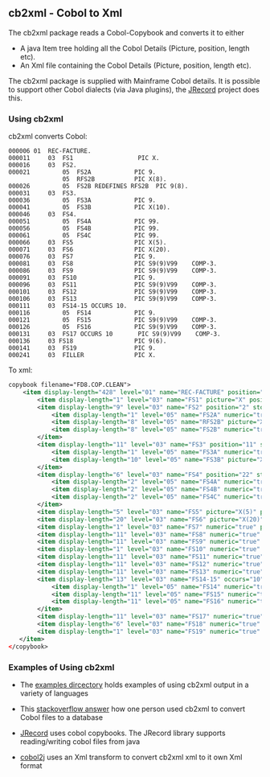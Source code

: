 ## cb2xml - Cobol to Xml

The cb2xml package reads a Cobol-Copybook and converts it to either

* A java Item tree holding all the Cobol Details (Picture, position, length etc).
* An Xml file containing the Cobol Details (Picture, position, length etc).

The cb2xml package is supplied with Mainframe Cobol details. It is possible to support
other Cobol dialects (via Java plugins), the [JRecord](https://sourceforge.net/projects/jrecord/) project does this.

### Using cb2xml
cb2xml converts Cobol:

```cobol
000006 01  REC-FACTURE.                                                 
000011     03  FS1                  PIC X.                              
000016     03  FS2.                                                     
000021         05  FS2A            PIC 9.                               
               05  RFS2B           PIC X(8).
000026         05  FS2B REDEFINES RFS2B  PIC 9(8).
000031     03  FS3.                                                     
000036         05  FS3A            PIC 9.                               
000041         05  FS3B            PIC X(10).                            
000046     03  FS4.                                                     
000051         05  FS4A            PIC 99.                              
000056         05  FS4B            PIC 99.                              
000061         05  FS4C            PIC 99.                              
000066     03  FS5                 PIC X(5).                              
000071     03  FS6                 PIC X(20).                           
000076     03  FS7                 PIC 9.                               
000081     03  FS8                 PIC S9(9)V99    COMP-3.              
000086     03  FS9                 PIC S9(9)V99    COMP-3.              
000091     03  FS10                PIC 9.                               
000096     03  FS11                PIC S9(9)V99    COMP-3.              
000101     03  FS12                PIC S9(9)V99    COMP-3.              
000106     03  FS13                PIC S9(9)V99    COMP-3.              
000111     03  FS14-15 OCCURS 10.                                       
000116         05  FS14            PIC 9.                               
000121         05  FS15            PIC S9(9)V99    COMP-3.              
000126         05  FS16            PIC S9(9)V99    COMP-3.              
000131     03  FS17 OCCURS 10       PIC S9(9)V99    COMP-3.              
000136     03 FS18                 PIC 9(6).                            
000141     03  FS19                PIC 9.                               
000241     03  FILLER              PIC X.    
```

To xml:

```xml
copybook filename="FD8.COP.CLEAN">
    <item display-length="428" level="01" name="REC-FACTURE" position="1" storage-length="428">
        <item display-length="1" level="03" name="FS1" picture="X" position="1" storage-length="1"/>
        <item display-length="9" level="03" name="FS2" position="2" storage-length="9">
            <item display-length="1" level="05" name="FS2A" numeric="true" picture="9" position="2" storage-length="1"/>
            <item display-length="8" level="05" name="RFS2B" picture="X(8)" position="3" redefined="true" storage-length="8"/>
            <item display-length="8" level="05" name="FS2B" numeric="true" picture="9(8)" position="3" redefines="RFS2B" storage-length="8"/>
        </item>
        <item display-length="11" level="03" name="FS3" position="11" storage-length="11">
            <item display-length="1" level="05" name="FS3A" numeric="true" picture="9" position="11" storage-length="1"/>
            <item display-length="10" level="05" name="FS3B" picture="X(10)" position="12" storage-length="10"/>
        </item>
        <item display-length="6" level="03" name="FS4" position="22" storage-length="6">
            <item display-length="2" level="05" name="FS4A" numeric="true" picture="99" position="22" storage-length="2"/>
            <item display-length="2" level="05" name="FS4B" numeric="true" picture="99" position="24" storage-length="2"/>
            <item display-length="2" level="05" name="FS4C" numeric="true" picture="99" position="26" storage-length="2"/>
        </item>
        <item display-length="5" level="03" name="FS5" picture="X(5)" position="28" storage-length="5"/>
        <item display-length="20" level="03" name="FS6" picture="X(20)" position="33" storage-length="20"/>
        <item display-length="1" level="03" name="FS7" numeric="true" picture="9" position="53" storage-length="1"/>
        <item display-length="11" level="03" name="FS8" numeric="true" picture="S9(9)V99" position="54" scale="2" signed="true" storage-length="6" usage="computational-3"/>
        <item display-length="11" level="03" name="FS9" numeric="true" picture="S9(9)V99" position="60" scale="2" signed="true" storage-length="6" usage="computational-3"/>
        <item display-length="1" level="03" name="FS10" numeric="true" picture="9" position="66" storage-length="1"/>
        <item display-length="11" level="03" name="FS11" numeric="true" picture="S9(9)V99" position="67" scale="2" signed="true" storage-length="6" usage="computational-3"/>
        <item display-length="11" level="03" name="FS12" numeric="true" picture="S9(9)V99" position="73" scale="2" signed="true" storage-length="6" usage="computational-3"/>
        <item display-length="11" level="03" name="FS13" numeric="true" picture="S9(9)V99" position="79" scale="2" signed="true" storage-length="6" usage="computational-3"/>
        <item display-length="13" level="03" name="FS14-15" occurs="10" position="85" storage-length="13">
            <item display-length="1" level="05" name="FS14" numeric="true" picture="9" position="85" storage-length="1"/>
            <item display-length="11" level="05" name="FS15" numeric="true" picture="S9(9)V99" position="86" scale="2" signed="true" storage-length="6" usage="computational-3"/>
            <item display-length="11" level="05" name="FS16" numeric="true" picture="S9(9)V99" position="92" scale="2" signed="true" storage-length="6" usage="computational-3"/>
        </item>
        <item display-length="11" level="03" name="FS17" numeric="true" occurs="10" picture="S9(9)V99" position="215" scale="2" signed="true" storage-length="6" usage="computational-3"/>
        <item display-length="6" level="03" name="FS18" numeric="true" picture="9(6)" position="275" storage-length="6"/>
        <item display-length="1" level="03" name="FS19" numeric="true" picture="9" position="281" storage-length="1"/>
   </item>
</copybook>
```

### Examples of Using cb2xml

* The [examples dircectory](examples) holds examples of using cb2xml output in a variety of languages

* This [stackoverflow answer](https://stackoverflow.com/questions/35846800/dynamically-reading-cobol-redefines-with-c-sharp/35977421#35977421)
how  one person used cb2xml to convert Cobol files to a database

* [JRecord](https://sourceforge.net/projects/jrecord/) uses cobol copybooks. The JRecord library supports reading/writing cobol files
from java

* [cobol2j](https://sourceforge.net/projects/cobol2j/) uses an Xml transform to convert cb2xml xml to it own Xml format

